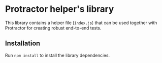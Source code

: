 Protractor helper's library
===============================

This library contains a helper file (`index.js`) that can be used together with Protractor for creating robust end-to-end tests.

## Installation

Run `npm install` to install the library dependencies.
